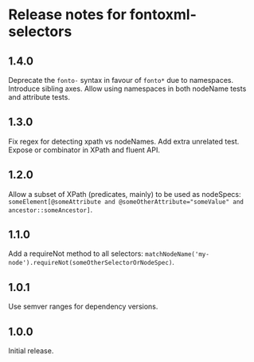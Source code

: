 # Release notes for fontoxml-selectors

## 1.4.0

Deprecate the `fonto-` syntax in favour of `fonto*` due to namespaces.
Introduce sibling axes.
Allow using namespaces in both nodeName tests and attribute tests.

## 1.3.0

Fix regex for detecting xpath vs nodeNames.
Add extra unrelated test.
Expose or combinator in XPath and fluent API.

## 1.2.0

Allow a subset of XPath (predicates, mainly) to be used as nodeSpecs:
`someElement[@someAttribute and @someOtherAttribute="someValue" and ancestor::someAncestor]`.

## 1.1.0

Add a requireNot method to all selectors: `matchNodeName('my-node').requireNot(someOtherSelectorOrNodeSpec)`.

## 1.0.1

Use semver ranges for dependency versions.

## 1.0.0

Initial release.
